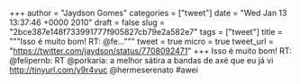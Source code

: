 
+++
author = "Jaydson Gomes"
categories = ["tweet"]
date = "Wed Jan 13 13:37:46 +0000 2010"
draft = false
slug = "2bce387e148f733991777f905827cb79e2a582e7"
tags = ["tweet"]
title = """Isso é muito bom! RT: @fe..."""
tweet = true
micro = true
tweet_url = "https://twitter.com/jaydson/status/7708092471"
+++
Isso é muito bom! RT: @felipernb: RT @porkaria: a melhor sátira a bandas de axé que eu já vi http://tinyurl.com/y9r4vuc @hermeserenato #awei
